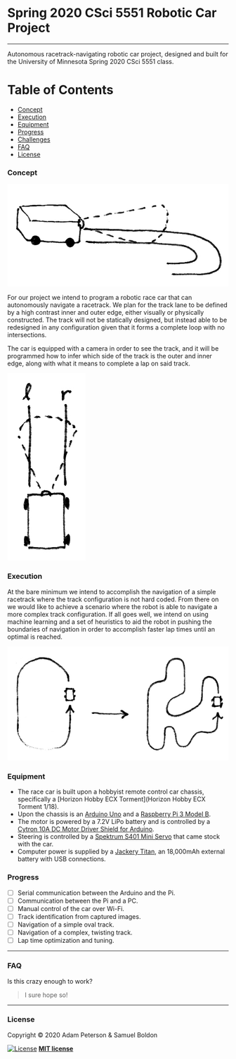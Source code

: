 # Spring 2020 CSci 5551 Robotic Car Project

---

Autonomous racetrack-navigating robotic car project, designed and built for the University of
Minnesota Spring 2020 CSci 5551 class.

Table of Contents
=================

- [Concept](#concept)
- [Execution](#execution)
- [Equipment](#equipment)
- [Progress](#progress)
- [Challenges](#challenges)
- [FAQ](#faq)
- [License](#license)

### Concept

![fig-a](images/fig-a.jpg)

For our project we intend to program a robotic race car that can autonomously navigate a racetrack.
We plan for the track lane to be defined by a high contrast inner and outer edge, either visually
or physically constructed. The track will not be statically designed, but instead able to be
redesigned in any configuration given that it forms a complete loop with no intersections.

The car is equipped with a camera in order to see the track, and it will be programmed how to infer
which side of the track is the outer and inner edge, along with what it means to complete a lap on
said track.

![fig-b](images/fig-b.jpg)

### Execution

At the bare minimum we intend to accomplish the navigation of a simple racetrack where the track
configuration is not hard coded. From there on we would like to achieve a scenario where the robot
is able to navigate a more complex track configuration. If all goes well, we intend on using
machine learning and a set of heuristics to aid the robot in pushing the boundaries of navigation
in order to accomplish faster lap times until an optimal is reached.

![fig-c](images/fig-c.jpg)

### Equipment

- The race car is built upon a hobbyist remote control car chassis, specifically a [Horizon Hobby 
  ECX Torment](Horizon Hobby ECX Torment 1/18).
- Upon the chassis is an [Arduino Uno](https://www.arduino.cc/en/Guide/ArduinoUno) and a [Raspberry 
  Pi 3 Model B](https://www.raspberrypi.org/products/raspberry-pi-3-model-b/).
- The motor is powered by a 7.2V LiPo battery and is controlled by a [Cytron 10A DC Motor Driver
  Shield for Arduino](https://www.cytron.io/p-10amp-7v-30v-dc-motor-driver-shield-for-arduino).
- Steering is controlled by a [Spektrum S401 Mini Servo](
  https://www.spektrumrc.com/Products/Default.aspx?ProdID=SPMS401) that came stock with the car.
- Computer power is supplied by a [Jackery Titan](https://www.jackery.com/), an 18,000mAh external
  battery with USB connections.

### Progress

- [ ] Serial communication between the Arduino and the Pi.
- [ ] Communication between the Pi and a PC.
- [ ] Manual control of the car over Wi-Fi.
- [ ] Track identification from captured images.
- [ ] Navigation of a simple oval track.
- [ ] Navigation of a complex, twisting track.
- [ ] Lap time optimization and tuning.

---

### FAQ

Is this crazy enough to work?
> I sure hope so!

---

### License

Copyright © 2020 Adam Peterson & Samuel Boldon

[![License](http://img.shields.io/:license-mit-blue.svg?style=flat-square)](http://badges.mit-license.org)
**[MIT license](http://opensource.org/licenses/mit-license.php)**
